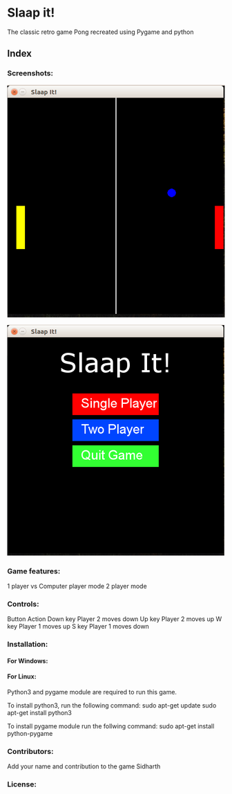 # Slaap it!
The classic retro game Pong recreated using Pygame and python

## Index

### Screenshots:

![alt text](https://github.com/oxerz8/Slaap-it-/blob/master/Screenshots/Screenshot%20from%202019-03-19%2013-15-36.png)

![alt text](https://github.com/oxerz8/Slaap-it-/blob/master/Screenshots/Screenshot%20from%202019-03-19%2013-23-58.png)

### Game features:
1 player vs Computer player mode
2 player mode

### Controls:
Button
Action
Down key
Player 2 moves down
Up key
Player 2 moves up
W key
Player 1 moves up
S key
Player 1 moves down

### Installation:
#### For Windows:

#### For Linux:
Python3 and pygame module are required to run this game.

To install python3, run the following command:
sudo apt-get update
sudo apt-get install python3

To install pygame module run the follwing command:
sudo apt-get install python-pygame

### Contributors:
Add your name and contribution to the game
Sidharth
### License:
